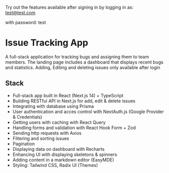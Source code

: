 Try out the features available after signing in by logging in as:
test@test.com

with password:
test

# Issue Tracking App

A full-stack application for tracking bugs and assigning them to team members. The landing page includes a dashboard that displays recent bugs and statistics. Adding, Editing and deleting issues only available after login

## Stack

- Full-stack app built in React (Next.js 14) + TypeScript
- Building RESTful API in Next.js for add, edit & delete issues
- Integrating with database using Prisma
- User authentication and acces control with NextAuth.js (Google Provider & Credentials)
- Getting users with caching with React Query
- Handling forms and validation with React Hook Form + Zod
- Sending http requests with Axios
- Filtering and sorting issues
- Pagination
- Displaying data on dashboard with Recharts
- Enhancing UI with displaying skeletons & spinners
- Adding content in a markdown editor (EasyMDE)
- Styling: Tailwind CSS, Radix UI (Themes)
